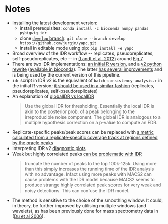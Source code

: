 # Notes
- Installing the latest development version:
    - install prerequisites: `conda install -c bioconda numpy pandas pybigwig idr`
    - clone [`develop` branch](https://nvie.com/posts/a-successful-git-branching-model/): `git clone --branch develop https://github.com/jurgjn/yapc.git`
    - install in editable mode using pip: `pip install -e yapc`
- Broad overview of the IDR workflow -- replicates, pseudoreplicates, self-pseudoreplicates, etc -- in [(Landt et al. 2012)](https://dx.doi.org/10.1101%2Fgr.136184.111) around [Fig 7](http://genome.cshlp.org/content/22/9/1813/F7.expansion.html).  
- There are two IDR implementations: [an initial R version](https://sites.google.com/site/anshulkundaje/projects/idr), and a [v2 python rewrite](https://github.com/nboley/idr/) ([available in bioconda](https://anaconda.org/bioconda/idr)). The latter [has several improvements](https://groups.google.com/forum/#!topic/idr-discuss/A7PaMnzoFwg) and is being used by the current version of this pipeline.
- `idr` script in IDR v2 is the equivalent of `batch-consistency-analysis.r` in the initial R version; [it should be used in a similar fashion](https://groups.google.com/forum/#!topic/idr-discuss/_a_GKfw7kwM) (replicates, pseudoreplicates, self-pseudoreplicates)
- An explanation of [globalIDR vs localIDR](https://groups.google.com/forum/#!topic/idr-discuss/FY2K5VKx8AQ)
    > Use the global IDR for thresholding. Essentially the local IDR is akin to the posterior prob. of a peak belonging to the irreproducible noise component. The global IDR is analogous to a multiple hypothesis correction on a p-value to compute an FDR.
- Replicate-specific peaks/peak scores can be replaced with [a metric calculated from a replicate-specific coverage track at regions defined by the oracle peaks](https://groups.google.com/forum/#!topic/idr-discuss/HuS9RyLQsi4)
- Interpreting IDR v2 [diagnostic plots](https://groups.google.com/forum/#!topic/idr-discuss/KCUPDALSBmI)
- Weak but highly correlated peaks [can be problematic with IDR](https://sites.google.com/site/anshulkundaje/projects/idr/deprecated#TOC-CALL-PEAKS-ON-INDIVIDUAL-REPLICATES)
    > truncate the number of peaks to the top 100k-125k. Using more than this simply increases the running time of the IDR analysis with no advantage. Infact using more peaks with MACS2 can cause problems with the IDR model because MACS2 seems to produce strange highly correlated peak scores for very weak and noisy detections. This can confuse the IDR model.
- The method is sensitive to the choice of the smoothing window. It could, in theory, be further improved by utilising multiple windows (and wavelets), as has been previously done for mass spectrometry data in ([Du et al 2006](https://doi.org/10.1093/bioinformatics/btl355)).
